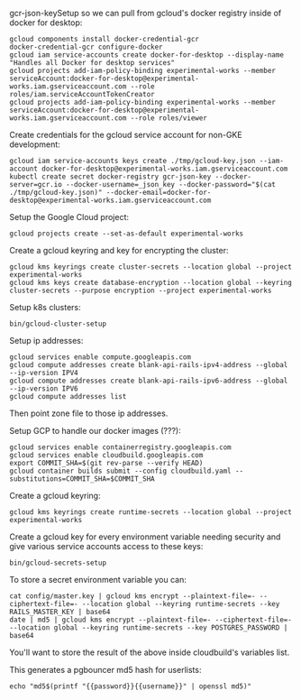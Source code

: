 gcr-json-keySetup so we can pull from gcloud's docker registry inside of docker for desktop:

    gcloud components install docker-credential-gcr
    docker-credential-gcr configure-docker
    gcloud iam service-accounts create docker-for-desktop --display-name "Handles all Docker for desktop services"
    gcloud projects add-iam-policy-binding experimental-works --member serviceAccount:docker-for-desktop@experimental-works.iam.gserviceaccount.com --role roles/iam.serviceAccountTokenCreator
    gcloud projects add-iam-policy-binding experimental-works --member serviceAccount:docker-for-desktop@experimental-works.iam.gserviceaccount.com --role roles/viewer

Create credentials for the gcloud service account for non-GKE development:

    gcloud iam service-accounts keys create ./tmp/gcloud-key.json --iam-account docker-for-desktop@experimental-works.iam.gserviceaccount.com
    kubectl create secret docker-registry gcr-json-key --docker-server=gcr.io --docker-username=_json_key --docker-password="$(cat ./tmp/gcloud-key.json)" --docker-email=docker-for-desktop@experimental-works.iam.gserviceaccount.com

Setup the Google Cloud project:

    gcloud projects create --set-as-default experimental-works

Create a gcloud keyring and key for encrypting the cluster:

    gcloud kms keyrings create cluster-secrets --location global --project experimental-works
    gcloud kms keys create database-encryption --location global --keyring cluster-secrets --purpose encryption --project experimental-works

Setup k8s clusters:

    bin/gcloud-cluster-setup

Setup ip addresses:

    gcloud services enable compute.googleapis.com
    gcloud compute addresses create blank-api-rails-ipv4-address --global --ip-version IPV4
    gcloud compute addresses create blank-api-rails-ipv6-address --global --ip-version IPV6
    gcloud compute addresses list

Then point zone file to those ip addresses.

Setup GCP to handle our docker images (???):

    gcloud services enable containerregistry.googleapis.com
    gcloud services enable cloudbuild.googleapis.com
    export COMMIT_SHA=$(git rev-parse --verify HEAD)
    gcloud container builds submit --config cloudbuild.yaml --substitutions=COMMIT_SHA=$COMMIT_SHA

Create a gcloud keyring:

    gcloud kms keyrings create runtime-secrets --location global --project experimental-works

Create a gcloud key for every environment variable needing security and give various service accounts access to these keys:

    bin/gcloud-secrets-setup

To store a secret environment variable you can:

    cat config/master.key | gcloud kms encrypt --plaintext-file=- --ciphertext-file=- --location global --keyring runtime-secrets --key RAILS_MASTER_KEY | base64
    date | md5 | gcloud kms encrypt --plaintext-file=- --ciphertext-file=- --location global --keyring runtime-secrets --key POSTGRES_PASSWORD | base64

You'll want to store the result of the above inside cloudbuild's variables list.

This generates a pgbouncer md5 hash for userlists:

    echo "md5$(printf "{{password}}{{username}}" | openssl md5)"
